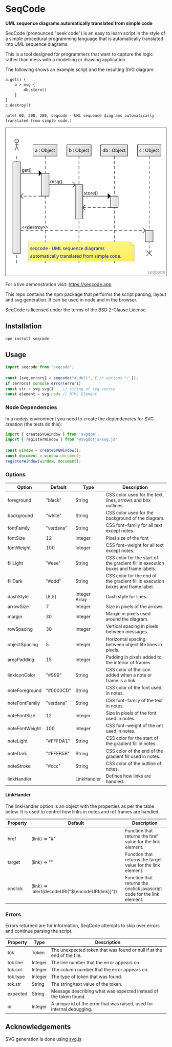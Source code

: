 # SeqCode

**UML sequence diagrams automatically translated from simple code**

SeqCode (pronounced "seek code") is an easy to learn script in the style of a simple procedural programming language that is automatically translated into UML sequence diagrams.

This is a tool designed for programmers that want to capture the logic rather than mess with a modelling or drawing application.

The following shows an example script and the resulting SVG diagram:

<pre><code>a.get() {
    b > msg {
        db.store()
    }
}
c.destroy()

note( 60, 300, 280, seqcode - UML sequence diagrams automatically translated from simple code.)</code></pre>

![Example seqcode diagram](/tests/output/simple-example.svg "Example seqcode diagram")

For a live demonstration visit: https://seqcode.app

This repo contains the npm package that performs the script parsing, layout and svg generation. It can be used in node and in the browser.

SeqCode is licensed under the terms of the BSD 2-Clause License.

## Installation

`npm install seqcode`

## Usage

```javascript
import seqcode from "seqcode";

const {svg,errors} = seqcode("a.do()", { /* options */ });
if (errors) console.error(errors)
const str = svg.svg()    // string of svg source
const element = svg.node // HTML Element
```

### Node Dependencies

In a nodejs environment you need to create the dependencies for SVG creation (the tests do this):

```javascript
import { createSVGWindow } from 'svgdom';
import { registerWindow } from '@svgdotjs/svg.js'

const window = createSVGWindow();
const document = window.document;
registerWindow(window, document);
```

### Options

| Option         | Default   | Type          | Description                                                                       |
| -------------- | --------- | ------------- | --------------------------------------------------------------------------------- |
| foreground     | "black"   | String        | CSS color used for the text, lines, arrows and box outlines.                      |
| background     | "white"   | String        | CSS color used for the background of the diagram.                                 |
| fontFamily     | "verdana" | String        | CSS font-family for all text except notes.                                        |
| fontSize       | 12        | Integer       | Pixel size of the font                                                            |
| fontWeight     | 100       | Integer       | CSS font-weight for all text except notes.                                        |
| fillLight      | "#eee"    | String        | CSS color for the start of the gradient fill in execution boxes and frame labels. |
| fillDark       | "#ddd"    | String        | CSS color for the end of the gradient fill in execution boxes and frame label.    |
| dashStyle      | [8,5]     | Integer Array | Dash style for lines.                                                             |
| arrowSize      | 7         | Integer       | Size in pixels of the arrows                                                      |
| margin         | 30        | Integer       | Margin in pixels used around the diagram.                                         |
| rowSpacing     | 30        | Integer       | Vertical spacing in pixels between messages.                                      |
| objectSpacing  | 5         | Integer       | Horizontal spacing between object life lines in pixels.                           |
| areaPadding    | 15        | Integer       | Padding in pixels added to the interior of frames                                 |
| linkIconColor  | "#999"    | String        | CSS color of the icon added when a note or frame is a link.                       |
| noteForeground | "#0000CD" | String        | CSS color of the font used in notes.                                              |
| noteFontFamily | "verdana" | String        | CSS font-family of the text in notes.                                             |
| noteFontSize   | 12        | Integer       | Size in pixels of the font used in notes.                                         |
| noteFontWeight | 100       | Integer       | CSS font-weight of the ont used in notes.                                         |
| noteLight      | "#FFFDA1" | String        | CSS color for the start of the gradient fill in notes.                            |
| noteDark       | "#FFEB5B" | String        | CSS color of the end of the gradient fill used in notes.                          |
| noteStroke     | "#ccc"    | String        | CSS color of the outline of notes.                                                |
| linkHandler    |           | LinkHandler   | Defines how links are handled.                                                    |

#### LinkHander

The linkHandler option is an object with the properties as per the table below. It is used to control how links in notes and ref frames are handled. 

| Property | Default                                             | Description                                                             |
| -------- | --------------------------------------------------- | ----------------------------------------------------------------------- |
| href     | (link) => "#"                                       | Function that returns the href value for the link element.              |
| target   | (link) => ""                                        | Function that returns the target value for the link element.            |
| onclick  | (link) => \`alert(decodeURI("${encodeURI(link)}"))` | Function that returns the onclick javascript code for the link element. |

### Errors

Errors returned are for information, SeqCode attempts to skip over errors and continue parsing the script.

| Property | Type    | Description                                                            |
| -------- | ------- | ---------------------------------------------------------------------- |
| tok      | Token   | The unexpected token that was found or null if at the end of the file. |
| tok.line | Integer | The line number that the error appears on.                             |
| tok.col  | Integer | The column number that the error appears on.                           |
| tok.type | Integer | The type of token that was found.                                      |
| tok.str  | String  | The string/text value of the token.                                    |
| expected | String  | Message describing what was expected instead of the token found.       |
| id       | Integer | A unique id of the error that was raised, used for internal debugging. |

## Acknowledgements

SVG generation is done using [svg.js](https://github.com/svgdotjs/svg.js)
